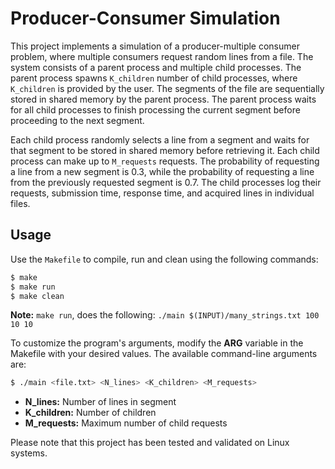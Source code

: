 # Producer-Consumer Simulation
This project implements a simulation of a producer-multiple consumer problem, where multiple consumers request random lines from a file. The system consists of a parent process and multiple child processes. The parent process spawns `K_children` number of child processes, where `K_children` is provided by the user. The segments of the file are sequentially stored in shared memory by the parent process. The parent process waits for all child processes to finish processing the current segment before proceeding to the next segment.

Each child process randomly selects a line from a segment and waits for that segment to be stored in shared memory before retrieving it. Each child process can make up to `M_requests` requests. The probability of requesting a line from a new segment is 0.3, while the probability of requesting a line from the previously requested segment is 0.7. The child processes log their requests, submission time, response time, and acquired lines in individual files.

## Usage
Use the `Makefile` to compile, run and clean using the following commands:

```bash
$ make 
$ make run
$ make clean
```
**Note:** `make run`, does the following: `./main $(INPUT)/many_strings.txt 100 10 10`

To customize the program's arguments, modify the **ARG** variable in the Makefile with your desired values. The available command-line arguments are:

```bash
$ ./main <file.txt> <N_lines> <K_children> <M_requests>
```

- **N_lines:** Number of lines in segment
- **K_children:** Number of children
- **M_requests:** Maximum number of child requests

Please note that this project has been tested and validated on Linux systems.

